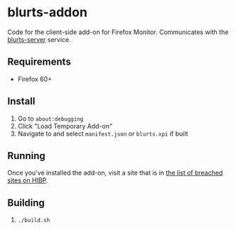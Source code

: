 # blurts-addon
Code for the client-side add-on for Firefox Monitor. Communicates with the
[blurts-server](https://github.com/mozilla/blurts-server) service.

## Requirements
* Firefox 60+

## Install
1. Go to `about:debugging`
2. Click "Load Temporary Add-on"
3. Navigate to and select `manifest.json` or `blurts.xpi` if built

## Running
Once you've installed the add-on, visit a site that is in [the list of breached
sites on HIBP](https://haveibeenpwned.com/PwnedWebsites).

## Building
1. `./build.sh`
